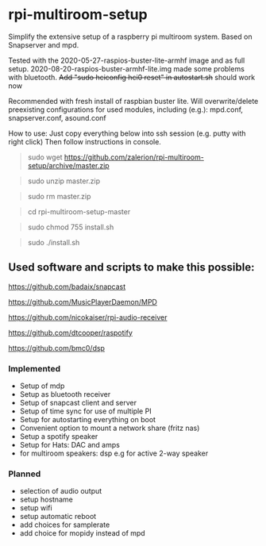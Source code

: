 # rpi-multiroom-setup
Simplify the extensive setup of a raspberry pi multiroom system. Based on Snapserver and mpd.


Tested with the 2020-05-27-raspios-buster-lite-armhf image and as full setup.
2020-08-20-raspios-buster-armhf-lite.img made some problems with bluetooth.
<s>Add "sudo hciconfig hci0 reset" in autostart.sh</s> should work now


Recommended with fresh install of raspbian buster lite.
Will overwrite/delete preexisting configurations for used modules, including (e.g.):
mpd.conf,
snapserver.conf,
asound.conf

How to use:
Just copy everything below into ssh session (e.g. putty with right click)
Then follow instructions in console.

> sudo wget https://github.com/zalerion/rpi-multiroom-setup/archive/master.zip

> sudo unzip master.zip

> sudo rm master.zip 

> cd rpi-multiroom-setup-master

> sudo chmod 755 install.sh

> sudo ./install.sh


## Used software and scripts to make this possible:

https://github.com/badaix/snapcast

https://github.com/MusicPlayerDaemon/MPD

https://github.com/nicokaiser/rpi-audio-receiver

https://github.com/dtcooper/raspotify

https://github.com/bmc0/dsp

### Implemented
* Setup of mdp
* Setup as bluetooth receiver
* Setup of snapcast client and server
* Setup of time sync for use of multiple PI
* Setup for autostarting everything on boot
* Convenient option to mount a network share (fritz nas)
* Setup a spotify speaker
* Setup for Hats: DAC and amps
* for multiroom speakers: dsp e.g for active 2-way speaker

### Planned
* selection of audio output
* setup hostname
* setup wifi
* setup automatic reboot
* add choices for samplerate
* add choice for mopidy instead of mpd

